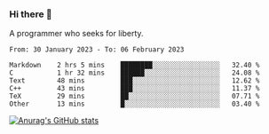 ### Hi there 👋

<!--
**shejialuo/shejialuo** is a ✨ _special_ ✨ repository because its `README.md` (this file) appears on your GitHub profile.

Here are some ideas to get you started:

- 🔭 I’m currently working on ...
- 🌱 I’m currently learning ...
- 👯 I’m looking to collaborate on ...
- 🤔 I’m looking for help with ...
- 💬 Ask me about ...
- 📫 How to reach me: ...
- 😄 Pronouns: ...
- ⚡ Fun fact: ...
-->

A programmer who seeks for liberty.

<!--START_SECTION:waka-->

```text
From: 30 January 2023 - To: 06 February 2023

Markdown    2 hrs 5 mins    ████████░░░░░░░░░░░░░░░░░   32.40 %
C           1 hr 32 mins    ██████░░░░░░░░░░░░░░░░░░░   24.08 %
Text        48 mins         ███░░░░░░░░░░░░░░░░░░░░░░   12.62 %
C++         43 mins         ███░░░░░░░░░░░░░░░░░░░░░░   11.37 %
TeX         29 mins         ██░░░░░░░░░░░░░░░░░░░░░░░   07.71 %
Other       13 mins         █░░░░░░░░░░░░░░░░░░░░░░░░   03.40 %
```

<!--END_SECTION:waka-->

[![Anurag's GitHub stats](https://github-readme-stats.vercel.app/api?username=shejialuo&show_icons=true&theme=dracula)](https://github.com/anuraghazra/github-readme-stats)
